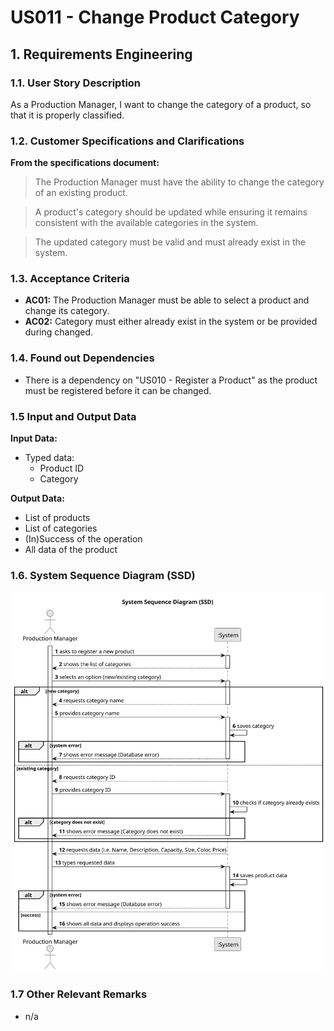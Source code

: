# US011 - Change Product Category

## 1. Requirements Engineering

### 1.1. User Story Description

As a Production Manager, I want to change the category of a product, so that it is properly classified.

### 1.2. Customer Specifications and Clarifications

**From the specifications document:**

>   The Production Manager must have the ability to change the category of an existing product.

>	A product's category should be updated while ensuring it remains consistent with the available categories in the system.

>   The updated category must be valid and must already exist in the system.

### 1.3. Acceptance Criteria

* **AC01:** The Production Manager must be able to select a product and change its category.
* **AC02:** Category must either already exist in the system or be provided during changed.

### 1.4. Found out Dependencies

* There is a dependency on "US010 - Register a Product" as the product must be registered before it can be changed.

### 1.5 Input and Output Data

**Input Data:**

* Typed data:
  * Product ID
  * Category

**Output Data:**

* List of products
* List of categories
* (In)Success of the operation
* All data of the product

### 1.6. System Sequence Diagram (SSD)

![System Sequence Diagram](svg/us011-system-sequence-diagram.svg)

### 1.7 Other Relevant Remarks

* n/a